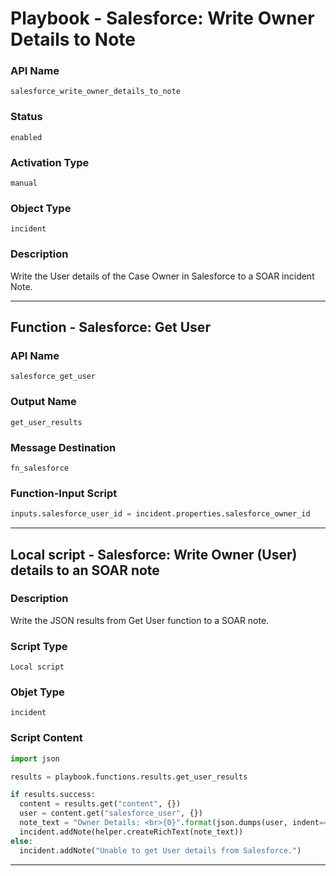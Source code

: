 <!--
    DO NOT MANUALLY EDIT THIS FILE
    THIS FILE IS AUTOMATICALLY GENERATED WITH resilient-sdk codegen
    Generated with resilient-sdk v49.1.51
-->

# Playbook - Salesforce: Write Owner Details to Note

### API Name
`salesforce_write_owner_details_to_note`

### Status
`enabled`

### Activation Type
`manual`

### Object Type
`incident`

### Description
Write the User details of the Case Owner in Salesforce to a SOAR incident Note.


---
## Function - Salesforce: Get User

### API Name
`salesforce_get_user`

### Output Name
`get_user_results`

### Message Destination
`fn_salesforce`

### Function-Input Script
```python
inputs.salesforce_user_id = incident.properties.salesforce_owner_id
```

---

## Local script - Salesforce: Write Owner (User) details to an SOAR note

### Description
Write the JSON results from Get User function to a SOAR note.

### Script Type
`Local script`

### Objet Type
`incident`

### Script Content
```python
import json

results = playbook.functions.results.get_user_results

if results.success:
  content = results.get("content", {})
  user = content.get("salesforce_user", {})
  note_text = "Owner Details: <br>{0}".format(json.dumps(user, indent=4))
  incident.addNote(helper.createRichText(note_text))
else:
  incident.addNote("Unable to get User details from Salesforce.")
```

---
